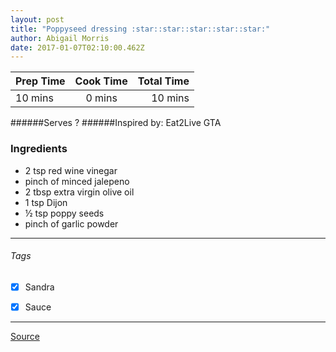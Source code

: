 ```yaml
---
layout: post
title: "Poppyseed dressing :star::star::star::star::star:"
author: Abigail Morris
date: 2017-01-07T02:10:00.462Z
---
```


| Prep Time  | Cook Time    | Total Time  |
| ---------- |:------------:| -----------:|
| 10 mins    | 0 mins      | 10 mins     |


######Serves ?
######Inspired by: Eat2Live GTA

### Ingredients

* 2 tsp red wine vinegar 
* pinch of minced jalepeno
* 2 tbsp extra virgin olive oil
* 1 tsp Dijon
* ½ tsp poppy seeds
* pinch of garlic powder

---

###### Tags
- [x] Sandra
- [x] Sauce


---

[Source](www.eat2livegta.com)

